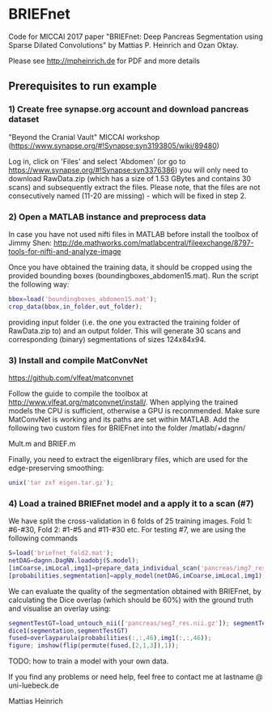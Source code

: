 # BRIEFnet
Code for MICCAI 2017 paper "BRIEFnet: Deep Pancreas Segmentation using Sparse Dilated Convolutions" by Mattias P. Heinrich and Ozan Oktay.

Please see http://mpheinrich.de for PDF and more details

## Prerequisites to run example

### 1) Create free synapse.org account and download pancreas dataset
"Beyond the Cranial Vault" MICCAI workshop (https://www.synapse.org/#!Synapse:syn3193805/wiki/89480)

Log in, click on 'Files' and select 'Abdomen' (or go to https://www.synapse.org/#!Synapse:syn3376386)
you will only need to download RawData.zip (which has a size of 1.53 GBytes and contains 30 scans) and subsequently extract the files. Please note, that the files are not consecutively named (11-20 are missing) - which will be fixed in step 2. 

### 2) Open a MATLAB instance and preprocess data
In case you have not used nifti files in MATLAB before install the toolbox of Jimmy Shen: http://de.mathworks.com/matlabcentral/fileexchange/8797-tools-for-nifti-and-analyze-image

Once you have obtained the training data, it should be cropped using the provided bounding boxes (boundingboxes_abdomen15.mat). Run the script the following way:
```matlab
bbox=load('boundingboxes_abdomen15.mat');
crop_data(bbox,in_folder,out_folder); 
```
providing input folder (i.e. the one you extracted the training folder of RawData.zip to) and an output folder. 
This will generate 30 scans and corresponding (binary) segmentations of sizes 124x84x94.

### 3) Install and compile MatConvNet
https://github.com/vlfeat/matconvnet

Follow the guide to compile the toolbox at http://www.vlfeat.org/matconvnet/install/.
When applying the trained models the CPU is sufficient, otherwise a GPU is recommended.
Make sure MatConvNet is working and its paths are set within MATLAB. 
Add the following two custom files for BRIEFnet into the folder /matlab/+dagnn/

Mult.m and BRIEF.m

Finally, you need to extract the eigenlibrary files, which are used for the edge-preserving smoothing:
```matlab
unix('tar zxf eigen.tar.gz');
```

### 4) Load a trained BRIEFnet model and a apply it to a scan (\#7)
We have split the cross-validation in 6 folds of 25 training images. 
Fold 1: \#6-\#30, Fold 2: \#1-\#5 and \#11-\#30 etc. For testing \#7, we are using the following commands 
```matlab
S=load('briefnet_fold2.mat');
netDAG=dagnn.DagNN.loadobj(S.model);
[imCoarse,imLocal,img1]=prepare_data_individual_scan('pancreas/img7_res.nii.gz');
[probabilities,segmentation]=apply_model(netDAG,imCoarse,imLocal,img1);
```
We can evaluate the quality of the segmentation obtained with BRIEFnet, by calculating the Dice overlap (which should be 60%) with the ground truth and visualise an overlay using:
```matlab
segmentTestGT=load_untouch_nii(['pancreas/seg7_res.nii.gz']); segmentTestGT=segmentTestGT.img;
dice1(segmentation,segmentTestGT)
fused=overlayparula(probabilities(:,:,46),img1(:,:,46));
figure; imshow(flip(permute(fused,[2,1,3]),1));
```

TODO: how to train a model with your own data.

If you find any problems or need help, feel free to contact me at lastname @ uni-luebeck.de

Mattias Heinrich
